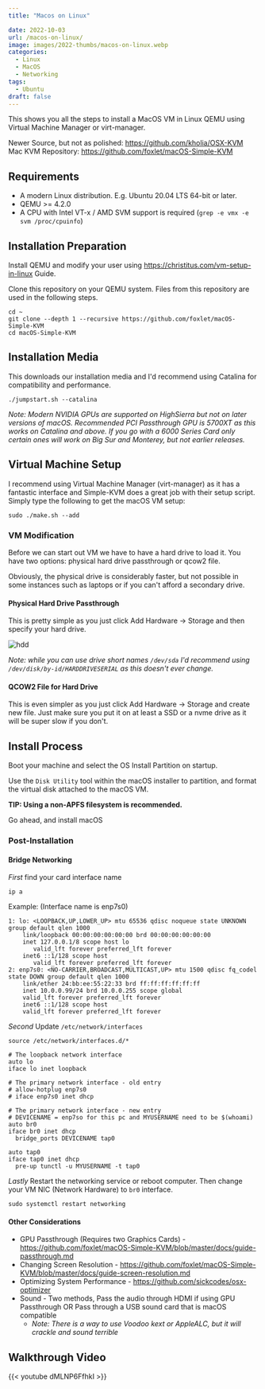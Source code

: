 ```yaml
---
title: "Macos on Linux"

date: 2022-10-03
url: /macos-on-linux/
image: images/2022-thumbs/macos-on-linux.webp
categories:
  - Linux
  - MacOS
  - Networking
tags:
  - Ubuntu
draft: false
---
```

This shows you all the steps to install a MacOS VM in Linux QEMU using Virtual Machine Manager or virt-manager.
<!--more-->
Newer Source, but not as polished: <https://github.com/kholia/OSX-KVM>
Mac KVM Repository: <https://github.com/foxlet/macOS-Simple-KVM>

## Requirements
- A modern Linux distribution. E.g. Ubuntu 20.04 LTS 64-bit or later.
- QEMU >= 4.2.0
- A CPU with Intel VT-x / AMD SVM support is required (`grep -e vmx -e svm /proc/cpuinfo`)

## Installation Preparation

Install QEMU and modify your user using <https://christitus.com/vm-setup-in-linux> Guide.

Clone this repository on your QEMU system. Files from this repository are used in the following steps.

```
cd ~
git clone --depth 1 --recursive https://github.com/foxlet/macOS-Simple-KVM
cd macOS-Simple-KVM
```

## Installation Media

This downloads our installation media and I'd recommend using Catalina for compatibility and performance. 

```
./jumpstart.sh --catalina
```

_Note: Modern NVIDIA GPUs are supported on HighSierra but not on later
versions of macOS. Recommended PCI Passthrough GPU is 5700XT as this works on Catalina and above. If you go with a 6000 Series Card only certain ones will work on Big Sur and Monterey, but not earlier releases._

## Virtual Machine Setup

I recommend using Virtual Machine Manager (virt-manager) as it has a fantastic interface and Simple-KVM does a great job with their setup script. Simply type the following to get the macOS VM setup:

```
sudo ./make.sh --add
```

### VM Modification

Before we can start out VM we have to have a hard drive to load it. You have two options: physical hard drive passthrough or qcow2 file. 

Obviously, the physical drive is considerably faster, but not possible in some instances such as laptops or if you can't afford a secondary drive. 

#### Physical Hard Drive Passthrough 

This is pretty simple as you just click Add Hardware -> Storage and then specify your hard drive.

![hdd](/images/2022/qemu/hdd.webp)

_Note: while you can use drive short names `/dev/sda` I'd recommend using `/dev/disk/by-id/HARDDRIVESERIAL` as this doesn't ever change._

#### QCOW2 File for Hard Drive

This is even simpler as you just click Add Hardware -> Storage and create new file. Just make sure you put it on at least a SSD or a nvme drive as it will be super slow if you don't.

## Install Process

Boot your machine and select the OS Install Partition on startup. 

Use the `Disk Utility` tool within the macOS installer to partition, and
  format the virtual disk attached to the macOS VM.

**TIP: Using a non-APFS filesystem is recommended.**

Go ahead, and install macOS 

### Post-Installation

#### Bridge Networking
*First* find your card interface name
```
ip a
```

Example: (Interface name is enp7s0)
```
1: lo: <LOOPBACK,UP,LOWER_UP> mtu 65536 qdisc noqueue state UNKNOWN group default qlen 1000
    link/loopback 00:00:00:00:00:00 brd 00:00:00:00:00:00
    inet 127.0.0.1/8 scope host lo
       valid_lft forever preferred_lft forever
    inet6 ::1/128 scope host 
       valid_lft forever preferred_lft forever
2: enp7s0: <NO-CARRIER,BROADCAST,MULTICAST,UP> mtu 1500 qdisc fq_codel state DOWN group default qlen 1000
    link/ether 24:bb:ee:55:22:33 brd ff:ff:ff:ff:ff:ff
    inet 10.0.0.99/24 brd 10.0.0.255 scope global
    valid_lft forever preferred_lft forever
    inet6 ::1/128 scope host 
    valid_lft forever preferred_lft forever
```

*Second* Update `/etc/network/interfaces` 

```
source /etc/network/interfaces.d/*
 
# The loopback network interface
auto lo
iface lo inet loopback

# The primary network interface - old entry
# allow-hotplug enp7s0
# iface enp7s0 inet dhcp

# The primary network interface - new entry
# DEVICENAME = enp7so for this pc and MYUSERNAME need to be $(whoami)
auto br0
iface br0 inet dhcp
  bridge_ports DEVICENAME tap0

auto tap0
iface tap0 inet dhcp
  pre-up tunctl -u MYUSERNAME -t tap0
```

*Lastly* Restart the networking service or reboot computer. Then change your VM NIC (Network Hardware) to `br0` interface.

```
sudo systemctl restart networking
```

#### Other Considerations

- GPU Passthrough (Requires two Graphics Cards) - <https://github.com/foxlet/macOS-Simple-KVM/blob/master/docs/guide-passthrough.md>
- Changing Screen Resolution - <https://github.com/foxlet/macOS-Simple-KVM/blob/master/docs/guide-screen-resolution.md>
- Optimizing System Performance - <https://github.com/sickcodes/osx-optimizer>
- Sound - Two methods, Pass the audio through HDMI if using GPU Passthrough OR Pass through a USB sound card that is macOS compatible
    - _Note: There is a way to use Voodoo kext or AppleALC, but it will crackle and sound terrible_


## Walkthrough Video

{{< youtube dMLNP6FfhkI >}}
